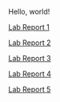 Hello, world!
> 
[Lab Report 1](lab-report-1-week-2.md)

[Lab Report 2](lab-report-2.md)

[Lab Report 3](lab-report-3-week-6.md)

[Lab Report 4](lab-report-4-week-8.md)

[Lab Report 5](lab-report-5-week-10.md)